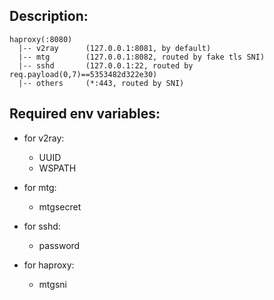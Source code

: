 ## Description:

    haproxy(:8080)
      |-- v2ray      (127.0.0.1:8081, by default)
      |-- mtg        (127.0.0.1:8082, routed by fake tls SNI)
      |-- sshd       (127.0.0.1:22, routed by req.payload(0,7)==5353482d322e30)
      |-- others     (*:443, routed by SNI)


## Required env variables:

- for v2ray:

  - UUID
  - WSPATH

- for mtg:

    - mtgsecret

- for sshd:

    - password

- for haproxy:
  
    - mtgsni
